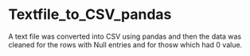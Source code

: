 # Textfile_to_CSV_pandas
A text file was converted into CSV using pandas and then the data was cleaned for the rows with Null entries and for thosw which had 0 value.
